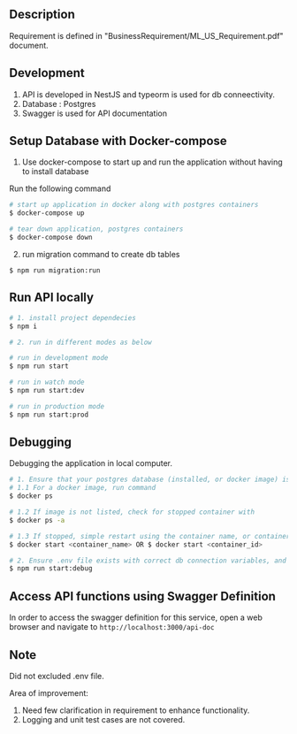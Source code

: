 ## Description

Requirement is defined in "BusinessRequirement/ML_US_Requirement.pdf" document.

## Development

1. API is developed in NestJS and typeorm is used for db conneectivity.
2. Database : Postgres
3. Swagger is used for API documentation

## Setup Database with Docker-compose

1. Use docker-compose to start up and run the application without having to install database

Run the following command
```bash
# start up application in docker along with postgres containers
$ docker-compose up

# tear down application, postgres containers
$ docker-compose down
```
2. run migration command to create db tables
```
$ npm run migration:run
```

## Run API locally 

```bash
# 1. install project dependecies 
$ npm i

# 2. run in different modes as below

# run in development mode
$ npm run start

# run in watch mode
$ npm run start:dev

# run in production mode
$ npm run start:prod
```

## Debugging

Debugging the application in local computer.

```bash
# 1. Ensure that your postgres database (installed, or docker image) is up and running.
# 1.1 For a docker image, run command
$ docker ps

# 1.2 If image is not listed, check for stopped container with
$ docker ps -a

# 1.3 If stopped, simple restart using the container name, or container id
$ docker start <container_name> OR $ docker start <container_id>

# 2. Ensure .env file exists with correct db connection variables, and then run
$ npm run start:debug

```

## Access API functions using Swagger Definition
In order to access the swagger definition for this service, open a web browser and navigate to 
```http://localhost:3000/api-doc```

## Note
Did not excluded .env file.

Area of improvement:
1. Need few clarification in requirement to enhance functionality.
2. Logging and unit test cases are not covered.

